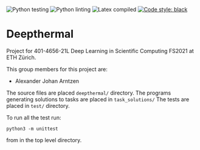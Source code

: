![Python testing](https://github.com/github/alexarntzen/deepthermal/workflows/python_test.yml/badge.svg)
![Python linting](https://github.com/github/alexarntzen/deepthermal/workflows/python_lint.yml/badge.svg)
![Latex compiled](https://github.com/github/alexarntzen/deepthermal/workflows/compile_latex.yml/badge.svg)
[![Code style: black](https://img.shields.io/badge/code%20style-black-000000.svg)](https://github.com/psf/black)


# Deepthermal
Project for 401-4656-21L Deep Learning in Scientific Computing FS2021 at ETH Zürich. 

This group members for this project are: 
 * Alexander Johan Arntzen 

The source files are placed `deepthermal/` directory.
The programs generating solutions to tasks are placed in `task_solutions/`
The tests are placed in `test/` directory. 

To run all the test run: 

```
python3 -m unittest
```
from in the top level directory. 
